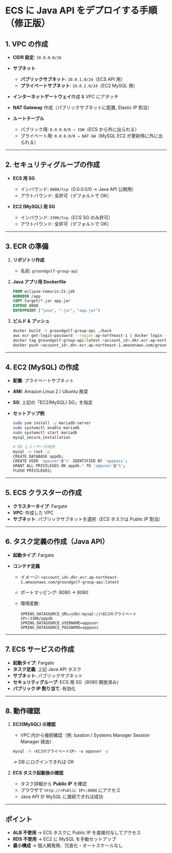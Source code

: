 # ECS に Java API をデプロイする手順（修正版）

## 1. VPC の作成

* **CIDR 設定**: `10.0.0.0/16`
* **サブネット**

  * **パブリックサブネット**: `10.0.1.0/24`（ECS API 用）
  * **プライベートサブネット**: `10.0.2.0/24`（EC2 MySQL 用）
* **インターネットゲートウェイ**作成 & VPC にアタッチ
* **NAT Gateway** 作成（パブリックサブネットに配置, Elastic IP 割当）
* **ルートテーブル**

  * パブリック用: `0.0.0.0/0 → IGW`（ECS から外に出られる）
  * プライベート用: `0.0.0.0/0 → NAT GW`（MySQL EC2 が更新時に外に出られる）

---

## 2. セキュリティグループの作成

* **ECS 用 SG**

  * インバウンド: `8080/tcp`（0.0.0.0/0 → Java API 公開用）
  * アウトバウンド: 全許可（デフォルトで OK）
* **EC2 (MySQL) 用 SG**

  * インバウンド: `3306/tcp`（ECS SG のみ許可）
  * アウトバウンド: 全許可（デフォルトで OK）

---

## 3. ECR の準備

1. **リポジトリ作成**

   * 名前: `groundgolf-group-api`

2. **Java アプリ用 Dockerfile**

   ```dockerfile
   FROM eclipse-temurin:21-jdk
   WORKDIR /app
   COPY target/*.jar app.jar
   EXPOSE 8080
   ENTRYPOINT ["java", "-jar", "app.jar"]
   ```

3. **ビルド & プッシュ**

   ```bash
   docker build -t groundgolf-group-api ./back
   aws ecr get-login-password --region ap-northeast-1 | docker login --username AWS --password-stdin <account_id>.dkr.ecr.ap-northeast-1.amazonaws.com
   docker tag groundgolf-group-api:latest <account_id>.dkr.ecr.ap-northeast-1.amazonaws.com/groundgolf-group-api:latest
   docker push <account_id>.dkr.ecr.ap-northeast-1.amazonaws.com/groundgolf-group-api:latest
   ```

---

## 4. EC2 (MySQL) の作成

* **配置**: プライベートサブネット
* **AMI**: Amazon Linux 2 / Ubuntu 推奨
* **SG**: 上記の「EC2(MySQL) SG」を指定
* **セットアップ例**

  ```bash
  sudo yum install -y mariadb-server
  sudo systemctl enable mariadb
  sudo systemctl start mariadb
  mysql_secure_installation

  # DB とユーザー作成例
  mysql -u root -p
  CREATE DATABASE appdb;
  CREATE USER 'appuser'@'%' IDENTIFIED BY 'apppass';
  GRANT ALL PRIVILEGES ON appdb.* TO 'appuser'@'%';
  FLUSH PRIVILEGES;
  ```

---

## 5. ECS クラスターの作成

* **クラスタータイプ**: Fargate
* **VPC**: 作成した VPC
* **サブネット**: パブリックサブネットを選択（ECS タスクは Public IP 割当）

---

## 6. タスク定義の作成（Java API）

* **起動タイプ**: Fargate
* **コンテナ定義**

  * イメージ: `<account_id>.dkr.ecr.ap-northeast-1.amazonaws.com/groundgolf-group-api:latest`
  * ポートマッピング: 8080 → 8080
  * 環境変数:

    ```env
    SPRING_DATASOURCE_URL=jdbc:mysql://<EC2のプライベートIP>:3306/appdb
    SPRING_DATASOURCE_USERNAME=appuser
    SPRING_DATASOURCE_PASSWORD=apppass
    ```

---

## 7. ECS サービスの作成

* **起動タイプ**: Fargate
* **タスク定義**: 上記 Java API タスク
* **サブネット**: パブリックサブネット
* **セキュリティグループ**: ECS 用 SG（8080 開放済み）
* **パブリック IP 割り当て**: 有効化

---

## 8. 動作確認

1. **EC2(MySQL) の確認**

   * VPC 内から接続確認（例: bastion / Systems Manager Session Manager 経由）

   ```bash
   mysql -h <EC2のプライベートIP> -u appuser -p
   ```

   → DB にログインできれば OK

2. **ECS タスク起動後の確認**

   * タスク詳細から **Public IP** を確認
   * ブラウザで `http://<Public IP>:8080` にアクセス
   * Java API が MySQL に接続できれば成功

---

## ポイント

* **ALB 不使用** → ECS タスクに Public IP を直接付与してアクセス
* **RDS 不使用** → EC2 に MySQL を手動セットアップ
* **最小構成** → 個人開発用、冗長化・オートスケールなし
